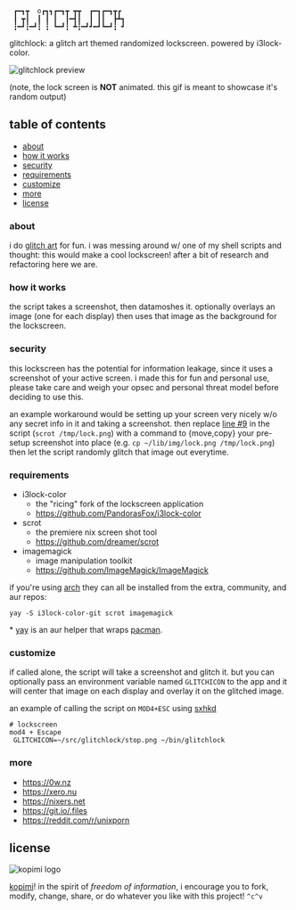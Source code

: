 ```
 ┏━┓┳  o┏┓┓┏━┓┳ ┳┳  ┏━┓┏━┓┳┏ 
 ┃ ┳┃  ┃ ┃ ┃  ┃━┫┃  ┃ ┃┃  ┣┻┓
 ┇━┛┇━┛┇ ┇ ┗━┛┇ ┻┇━┛┛━┛┗━┛┇ ┛

```

glitchlock: a glitch art themed randomized lockscreen. powered by i3lock-color.

![glitchlock preview](https://raw.githubusercontent.com/xero/glitchlock/master/preview.png)

(note, the lock screen is **NOT** animated. this gif is meant to showcase it's random output)

## table of contents
* [about](#about)
* [how it works](#how-it-works)
* [security](#security)
* [requirements](#requirements)
* [customize](#customize)
* [more](#more)
* [license](#license)

### about

i do [glitch art](https://x-ero.tumblr.com) for fun. i was messing around w/ one of my shell scripts and thought: this would make a cool lockscreen! after a bit of research and refactoring here we are.

### how it works

the script takes a screenshot, then datamoshes it. optionally overlays an image (one for each display) then uses that image as the background for the lockscreen.

### security

this lockscreen has the potential for information leakage, since it uses a screenshot of your active screen. i made this for fun and personal use, please take care and weigh your opsec and personal threat model before deciding to use this.

an example workaround would be setting up your screen very nicely w/o any secret info in it and taking a screenshot. then replace [line #9](https://github.com/xero/glitchlock/blob/master/glitchlock#L9) in the script (`scrot /tmp/lock.png`) with a command to {move,copy} your pre-setup screenshot into place (e.g. `cp ~/lib/img/lock.png /tmp/lock.png`) then let the script randomly glitch that image out everytime.

### requirements

* i3lock-color
	* the "ricing" fork of the lockscreen application
	* https://github.com/PandorasFox/i3lock-color
* scrot
	* the premiere nix screen shot tool
	* https://github.com/dreamer/scrot
* imagemagick
	* image manipulation toolkit
	* https://github.com/ImageMagick/ImageMagick

if you're using [arch](https://www.archlinux.org) they can all be installed from the extra, community, and aur repos:

`yay -S i3lock-color-git scrot imagemagick`

\* [yay](https://github.com/Jguer/yay) is an aur helper that wraps [pacman](https://www.archlinux.org/pacman/).

### customize

if called alone, the script will take a screenshot and glitch it. but you can optionally pass an environment variable named  `GLITCHICON` to the app and it will center that image on each display and overlay it on the glitched image.

an example of calling the script on `MOD4+ESC` using [sxhkd](https://github.com/baskerville/sxhkd)

```
# lockscreen
mod4 + Escape
 GLITCHICON=~/src/glitchlock/stop.png ~/bin/glitchlock
```

### more

* https://0w.nz
* https://xero.nu
* https://nixers.net
* https://git.io/.files
* https://reddit.com/r/unixporn

## license

![kopimi logo](https://gist.githubusercontent.com/xero/cbcd5c38b695004c848b73e5c1c0c779/raw/6b32899b0af238b17383d7a878a69a076139e72d/kopimi-sm.png)

[kopimi](https://kopimi.com)! in the spirit of _freedom of information_, i encourage you to fork, modify, change, share, or do whatever you like with this project! `^c^v`
